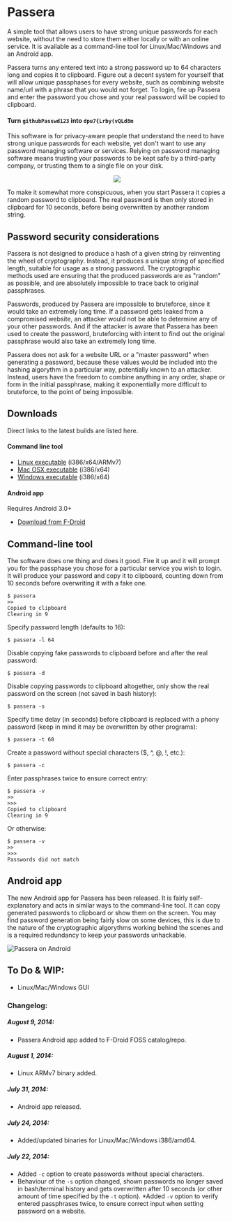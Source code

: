 # Passera

A simple tool that allows users to have strong unique
passwords for each website, without the need to store them either
locally or with an online service. It is available as a command-line tool for Linux/Mac/Windows and an Android app.

Passera turns any entered text into a strong password up to 64
characters long and copies it to clipboard. Figure out a decent system
for yourself that will allow unique passphases for every website, such
as combining website name/url with a phrase that you would not forget.
To login, fire up Passera and enter the password you chose and your
real password will be copied to clipboard.

#### Turn `githubPasswd123` into `dpu7{Lrby(vQLd8m`

This software is for privacy-aware people that understand the need to
have strong unique passwords for each website, yet don't want to use
any password managing software or services. Relying on password managing software means trusting your passwords to be kept safe by a third-party
company, or trusting them to a single file on your disk.

<p align="center">
  <img src="http://mw.gg/i/passera_full_logo.png" />
</p>

To make it somewhat more conspicuous, when you start Passera it copies
a random password to clipboard. The real password is then only stored
in clipboard for 10 seconds, before being overwritten by another
random string.

## Password security considerations

Passera is not designed to produce a hash of a given string by reinventing the wheel of cryptography. Instead, it produces a unique string of specified length, suitable for usage as a strong password. The cryptographic methods used are ensuring that the produced passwords are as "random" as possible, and are absolutely impossible to trace back to original passphrases.

Passwords, produced by Passera are impossible to bruteforce, since it would take an extremely long time. If a password gets leaked from a compromised website, an attacker would not be able to determine any of your other passwords. And if the attacker is aware that Passera has been used to create the password, bruteforcing with intent to find out the original passphrase would also take an extremely long time.

Passera does not ask for a website URL or a "master password" when generating a password, because these values would be included into the hashing algorythm in a particular way, potentially known to an attacker. Instead, users have the freedom to combine anything in any order, shape or form in the initial passphrase, making it exponentially more difficult to bruteforce, to the point of being impossible.

## Downloads
Direct links to the latest builds are listed here.

#### Command line tool

* [Linux executable](http://mw.gg/d/passera-linux.tar.gz "Passera for Linux") (i386/x64/ARMv7)
* [Mac OSX executable](http://mw.gg/d/passera-osx.tar.gz "Passera for Mac OSX") (i386/x64)
* [Windows executable](http://mw.gg/d/passera-windows.zip "Passera for Microsoft Windows") (i386/x64)

#### Android app

Requires Android 3.0+

* [Download from F-Droid](https://f-droid.org/repository/browse/?fdfilter=passera&fdid=gg.mw.passera "Passera for Android on F-Droid")

## Command-line tool
The software does one thing and does it good. Fire it up and it will
prompt you for the passphase you chose for a particular service you
wish to login. It will produce your password and copy it to clipboard,
counting down from 10 seconds before overwriting it with a fake one.
```
$ passera
>> 
Copied to clipboard
Clearing in 9
```

Specify password length (defaults to 16):

```
$ passera -l 64
```

Disable copying fake passwords to clipboard before and after the real password:

```
$ passera -d 
```

Disable copying passwords to clipboard altogether, only show the real password on the screen (not saved in bash history):

```
$ passera -s
```

Specify time delay (in seconds) before clipboard is replaced with a phony password (keep in mind it may be overwritten by other programs): 
```
$ passera -t 60
```

Create a password without special characters ($, ^, @, !, etc.):
```
$ passera -c
```

Enter passphrases twice to ensure correct entry:
```
$ passera -v
>> 
>>> 
Copied to clipboard
Clearing in 9
```
Or otherwise:
```
$ passera -v
>> 
>>> 
Passwords did not match
```
## Android app
The new Android app for Passera has been released. It is fairly self-explanatory and acts in similar ways to the command-line tool. It can copy generated passwords to clipboard or show them on the screen. You may find password generation being fairly slow on some devices, this is due to the nature of the cryptographic algorythms working behind the scenes and is a required redundancy to keep your passwords unhackable.

![Passera on Android](http://mw.gg/i/passera_android_2aug14.png)

## To Do & WIP:
* Linux/Mac/Windows GUI

### Changelog:

##### August 9, 2014:
* Passera Android app added to F-Droid FOSS catalog/repo.

##### August 1, 2014:
* Linux ARMv7 binary added.

##### July 31, 2014:
* Android app released.

##### July 24, 2014:
* Added/updated binaries for Linux/Mac/Windows i386/amd64.

##### July 22, 2014:
* Added `-c` option to create passwords without special characters.
* Behaviour of the `-s` option changed, shown passwords no longer saved in bash/terminal history and gets overwritten after 10 seconds (or other amount of time specified by the `-t` option).
*Added `-v` option to verify entered passphrases twice, to ensure correct input when setting password on a website.

